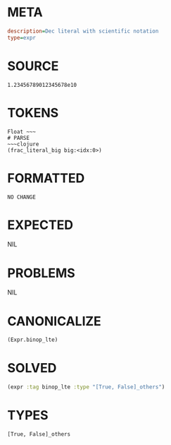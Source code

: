 # META
~~~ini
description=Dec literal with scientific notation
type=expr
~~~
# SOURCE
~~~roc
1.23456789012345678e10
~~~
# TOKENS
~~~text
Float ~~~
# PARSE
~~~clojure
(frac_literal_big big:<idx:0>)
~~~
# FORMATTED
~~~roc
NO CHANGE
~~~
# EXPECTED
NIL
# PROBLEMS
NIL
# CANONICALIZE
~~~clojure
(Expr.binop_lte)
~~~
# SOLVED
~~~clojure
(expr :tag binop_lte :type "[True, False]_others")
~~~
# TYPES
~~~roc
[True, False]_others
~~~
